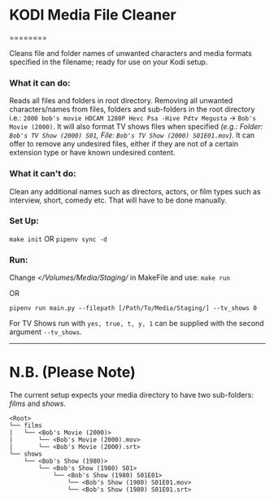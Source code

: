 # KODI Media File Cleaner
========

Cleans file and folder names of unwanted characters and media formats specified in the filename; ready for use on your Kodi setup.

### What it can do:
Reads all files and folders in root directory.
Removing all unwanted characters/names from files, folders and sub-folders in the root directory i.e.: `2000 bob's movie HDCAM 1280P Hevc Psa -Hive Pdtv Megusta` -> `Bob's Movie (2000)`.
It will also format TV shows files when specified _(e.g.: Folder: `Bob's TV Show (2000) S01`, File: `Bob's TV Show (2000) S01E01.mov`)_.
It can offer to remove any undesired files, either if they are not of a certain extension type or have known undesired content.

### What it can't do:
Clean any additional names such as directors, actors, or film types such as interview, short, comedy etc. That will have to be done manually.


### Set Up:
`make init`
OR
`pipenv sync -d`


### Run:
Change *\</Volumes/Media/Staging/* in MakeFile and use: `make run`

OR

`pipenv run main.py --filepath [/Path/To/Media/Staging/] --tv_shows 0`

For TV Shows run with `yes, true, t, y, 1` can be supplied with the second argument `--tv_shows`.

------------
# N.B. (Please Note)
The current setup expects your media directory to have two sub-folders: *films* and *shows*.
```
<Root>
└── films
|   └── <Bob's Movie (2000)>
|       └── <Bob's Movie (2000).mov>
|       └── <Bob's Movie (2000).srt>
└── shows
    └── <Bob's Show (1980)>
        └── <Bob's Show (1980) S01>
            └── <Bob's Show (1980) S01E01>
                └── <Bob's Show (1980) S01E01.mov>
                └── <Bob's Show (1980) S01E01.srt>
```
